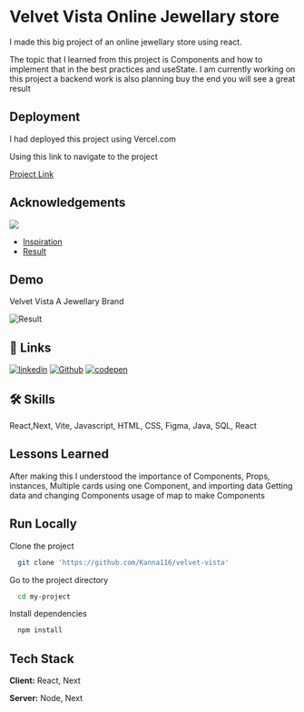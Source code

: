 
# Velvet Vista Online Jewellary store

I made this big project of an online jewellary store using react.


The topic that I learned from this project  is Components and how to implement that in the best practices and useState. 
I am currently working on this project a backend work is also planning buy the end you will see a great result





## Deployment

I had deployed this project  using Vercel.com

Using this link to navigate to the project

[Project Link](https://velvet-vista-klax.vercel.app/)


## Acknowledgements


![](https://i.postimg.cc/QMbfY4r6/image.png)

 - [Inspiration](https://johnhardy.com/)
 - [Result](https://velvet-vista-klax.vercel.app/)
## Demo

Velvet Vista A Jewellary Brand  


![Result](https://i.postimg.cc/6pVcTjT9/image.png)

## 🔗 Links
[![linkedin](https://img.shields.io/badge/linkedin-0A66C2?style=for-the-badge&logo=linkedin&logoColor=white)](https://www.linkedin.com/in/murali-kanna/)
[![Github](https://img.shields.io/badge/GitHub-100000?style=for-the-badge&logo=github&logoColor=white)](https://github.com/Kanna116)
[![codepen](https://img.shields.io/badge/Codepen-000000?style=for-the-badge&logo=codepen&logoColor=white)](https://codepen.io/Klax)

## 🛠 Skills
React,Next, Vite, Javascript, HTML, CSS, Figma, Java, SQL, React


## Lessons Learned

After making this I  understood the importance of 
Components,
Props,
instances,
Multiple cards using one Component,
and importing data
Getting data and changing Components
usage of map to make Components





## Run Locally

Clone the project

```bash
  git clone 'https://github.com/Kanna116/velvet-vista'
```

Go to the project directory

```bash
  cd my-project
```

Install dependencies

```bash
  npm install
```


## Tech Stack

**Client:** React, Next

**Server:** Node, Next

